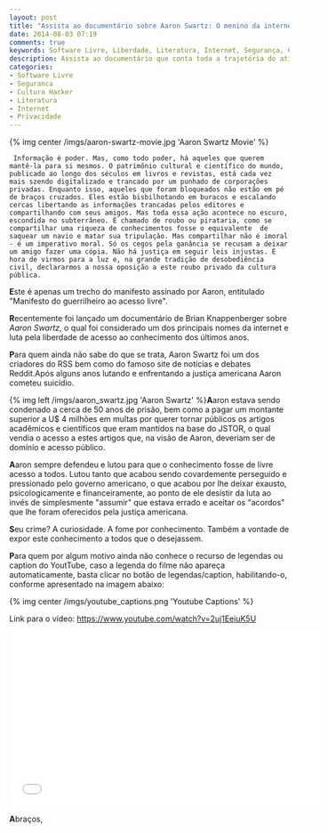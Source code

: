 ```yaml
---
layout: post
title: "Assista ao documentário sobre Aaron Swartz: O menino da internet"
date: 2014-08-03 07:19
comments: true
keywords: Software Livre, Liberdade, Literatura, Internet, Segurança, Cultura Hacker, Privacidade, Aaron Swartz, FBI, USA, Suicídio
description: Assista ao documentário que conta toda a trajetória do ativista Aaron Swartz, do seu nascimento ao ato que terminou de forma trágica sua vida.
categories:
- Software Livre
- Seguranca
- Cultura Hacker
- Literatura
- Internet
- Privacidade
---
```

{% img center /imgs/aaron-swartz-movie.jpg 'Aaron Swartz Movie' %}
```
 Informação é poder. Mas, como todo poder, há aqueles que querem mantê-la para si mesmos. O patrimônio cultural e científico do mundo, publicado ao longo dos séculos em livros e revistas, está cada vez mais szendo digitalizado e trancado por um punhado de corporações privadas. Enquanto isso, aqueles que foram bloqueados não estão em pé de braços cruzados. Eles estão bisbilhotando em buracos e escalando cercas libertando as informações trancadas pelos editores e compartilhando com seus amigos. Mas toda essa ação acontece no escuro, escondida no subterrâneo. É chamado de roubo ou pirataria, como se compartilhar uma riqueza de conhecimentos fosse o equivalente  de saquear um navio e matar sua tripulação. Mas compartilhar não é imoral - é um imperativo moral. Só os cegos pela ganância se recusam a deixar um amigo fazer uma cópia. Não há justiça em seguir leis injustas. É hora de virmos para a luz e, na grande tradição de desobediência civil, declararmos a nossa oposição a este roubo privado da cultura pública.
 ```

**E**ste é apenas um trecho do manifesto assinado por Aaron, entitulado "Manifesto do guerrilheiro ao acesso livre".

**R**ecentemente foi lançado um documentário de Brian Knappenberger sobre *Aaron Swartz*, o qual foi considerado um dos principais nomes da internet e luta pela liberdade de acesso ao conhecimento dos últimos anos.

**P**ara quem ainda não sabe do que se trata, Aaron Swartz foi um dos criadores do RSS bem como do famoso site de notícias e debates Reddit.Após alguns anos lutando e enfrentando a justiça americana Aaron cometeu suicídio.

{% img left /imgs/aaron_swartz.jpg 'Aaron Swartz' %}**A**aron estava sendo condenado a cerca de 50 anos de prisão, bem como a pagar um montante superior a U$ 4 milhões em multas por querer tornar públicos os artigos acadêmicos e científicos que eram mantidos na base do JSTOR, o qual vendia o acesso a estes artigos que, na visão de Aaron, deveriam ser de domínio e acesso público.

**A**aron sempre defendeu e lutou para que o conhecimento fosse de livre acesso a todos. Lutou tanto que acabou sendo covardemente perseguido e pressionado pelo governo americano, o que acabou por lhe deixar exausto, psicologicamente e financeiramente, ao ponto de ele desistir da luta ao invés de simplesmente "assumir" que estava errado e aceitar os "acordos" que lhe foram oferecidos pela justiça americana.

**S**eu crime? A curiosidade. A fome por conhecimento. Também a vontade de expor este conhecimento a todos que o desejassem.

**P**ara quem por algum motivo ainda não conhece o recurso de legendas ou caption do YoutTube, caso a legenda do filme não apareça automaticamente, basta clicar no botão de legendas/caption, habilitando-o, conforme apresentado na imagem abaixo:

{% img center /imgs/youtube_captions.png 'Youtube Captions' %}

Link para o vídeo: https://www.youtube.com/watch?v=2uj1EeiuK5U

<iframe width="560" height="315" src="//www.youtube.com/embed/2uj1EeiuK5U" frameborder="0" allowfullscreen></iframe>

**A**braços,